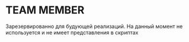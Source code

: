 # TEAM MEMBER
Зарезервированно для будующей реализаций. На данный момент не используется и не имеет представления в скриптах